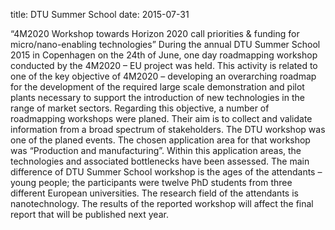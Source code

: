 title: DTU Summer School
date: 2015-07-31 

“4M2020 Workshop towards Horizon 2020 call priorities & funding for micro/nano-enabling technologies”
During the annual DTU Summer School 2015 in Copenhagen on the 24th of June, one day roadmapping workshop conducted by the 4M2020 – EU project was held. This activity is related to one of the key objective of 4M2020 – developing an overarching roadmap for the development of the required large scale demonstration and pilot plants necessary to support the introduction of new technologies in the range of market sectors. Regarding this objective, a number of roadmapping workshops were planed. Their aim is to collect and validate information from a broad spectrum of stakeholders. 
The DTU workshop was one of the planed events. The chosen application area for that workshop was “Production and manufacturing”. Within this application areas, the technologies and associated bottlenecks have been assessed. 
The main difference of DTU Summer School workshop is the ages of the attendants – young people; the participants were twelve PhD students from three different European universities. The research field of the attendants is nanotechnology. 
The results of the reported workshop will affect the final report that will be published next year.